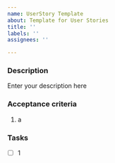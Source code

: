 ```yaml
---
name: UserStory Template
about: Template for User Stories
title: ''
labels: ''
assignees: ''

---
```


### Description
Enter your description here

### Acceptance criteria
1. a

### Tasks
- [ ] 1
